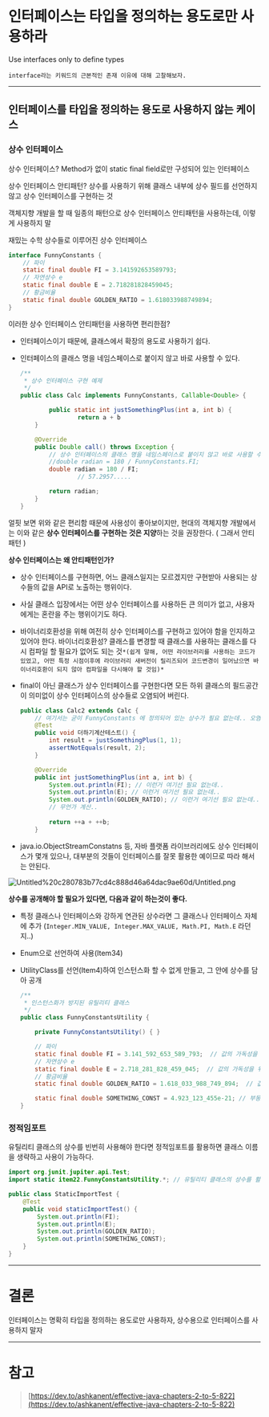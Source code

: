 # 인터페이스는 타입을 정의하는 용도로만 사용하라

Use interfaces only to define types

`interface라는 키워드의 근본적인 존재 이유에 대해 고찰해보자.`

---

## 인터페이스를 타입을 정의하는 용도로 사용하지 않는 케이스

### **상수 인터페이스**

상수 인터페이스? Method가 없이 static final field로만 구성되어 있는 인터페이스

상수 인터페이스 안티패턴? 상수를 사용하기 위해 클래스 내부에 상수 필드를 선언하지 않고 상수 인터페이스를 구현하는 것

객체지향 개발을 할 때 일종의 패턴으로 상수 인터페이스 안티패턴을 사용하는데, 이렇게 사용하지 말  

재밌는 수학 상수들로 이루어진 상수 인터페이스

```java
interface FunnyConstants {
    // 파이
    static final double FI = 3.141592653589793;
    // 자연상수 e
    static final double E = 2.718281828459045;
    // 황금비율
    static final double GOLDEN_RATIO = 1.618033988749894;
}
```

이러한 상수 인터페이스 안티패턴을 사용하면 편리한점?

- 인터페이스이기 때문에, 클래스에서 확장의 용도로 사용하기 쉽다.
- 인터페이스의 클래스 명을 네임스페이스로 붙이지 않고 바로 사용할 수 있다.

    ```java
    /**
     * 상수 인터페이스 구현 예제
     */
    public class Calc implements FunnyConstants, Callable<Double> {

    		public static int justSomethingPlus(int a, int b) {
    				return a + b
        }

        @Override
        public Double call() throws Exception {
            // 상수 인터페이스의 클래스 명을 네임스페이스로 붙이지 않고 바로 사용할 수 있다. (인터페이스 구현에 대한 이해가 있다면 당연한 얘기인듯?)
            //double radian = 180 / FunnyConstants.FI;
            double radian = 180 / FI;
    				// 57.2957.....

            return radian;
        }
    }
    ```

얼핏 보면 위와 같은 편리함 때문에 사용성이 좋아보이지만, 현대의 객체지향 개발에서는 이와 같은 **상수 인터페이스를 구현하는 것은 지양**하는 것을 권장한다. ( 그래서 안티패턴 )

**상수 인터페이스는 왜 안티패턴인가?**

- 상수 인터페이스를 구현하면, 어느 클래스일지는 모르겠지만 구현받아 사용되는 상수들의 값을 API로 노출하는 행위이다.
- 사실 클래스 입장에서는 어떤 상수 인터페이스를 사용하든 큰 의미가 없고, 사용자에게는 혼란을 주는 행위이기도 하다.
- 바이너리호환성을 위해 여전히 상수 인터페이스를 구현하고 있어야 함을 인지하고 있어야 한다.
바이너리호환성? 클래스를 변경할 때 클래스를 사용하는 클래스를 다시 컴파일 할 필요가 없어도 되는 것`*(쉽게 말해, 어떤 라이브러리를 사용하는 코드가 있었고, 어떤 특정 시점이후에 라이브러리 새버전이 릴리즈되어 코드변경이 일어났으면 바이너리호환이 되지 않아 컴파일을 다시해야 할 것임)*`
- final이 아닌 클래스가 상수 인터페이스를 구현한다면 모든 하위 클래스의 필드공간이 의미없이 상수 인터페이스의 상수들로 오염되어 버린다.

    ```java
    public class Calc2 extends Calc {
        // 여기서는 굳이 FunnyConstants 에 정의되어 있는 상수가 필요 없는데.. 오염되버림
        @Test
        public void 더하기계산테스트() {
            int result = justSomethingPlus(1, 1);
            assertNotEquals(result, 2);
        }

        @Override
        public int justSomethingPlus(int a, int b) {
            System.out.println(FI); // 이런거 여기선 필요 없는데..
            System.out.println(E); // 이런거 여기선 필요 없는데..
            System.out.println(GOLDEN_RATIO); // 이런거 여기선 필요 없는데..
            // 무언가 계산..
            
            return ++a + ++b;
        }
    ```

- java.io.ObjectStreamConstatns 등, 자바 플랫폼 라이브러리에도 상수 인터페이스가 몇개 있으나, 대부분의 것들이 인터페이스를 잘못 활용한 예이므로 따라 해서는 안된다.

![Untitled%20c280783b77cd4c888d46a64dac9ae60d/Untitled.png](Untitled%20c280783b77cd4c888d46a64dac9ae60d/Untitled.png)

**상수를 공개해야 할 필요가 있다면, 다음과 같이 하는것이 좋다.**

- 특정 클래스나 인터페이스와 강하게 연관된 상수라면 그 클래스나 인터페이스 자체에 추가
(`Integer.MIN_VALUE, Integer.MAX_VALUE, Math.PI, Math.E` 라던지..)
- Enum으로 선언하여 사용(Item34)
- UtilityClass를 선언(Item4)하여 인스턴스화 할 수 없게 만들고, 그 안에 상수를 담아 공개

    ```java
    /**
     * 인스턴스화가 방지된 유틸리티 클래스
     */
    public class FunnyConstantsUtility {

        private FunnyConstantsUtility() { }

        // 파이
        static final double FI = 3.141_592_653_589_793;  // 값의 가독성을 위해 _를 활용 (java 7 이상)
        // 자연상수 e
        static final double E = 2.718_281_828_459_045;  // 값의 가독성을 위해 _를 활용 (java 7 이상)
        // 황금비율
        static final double GOLDEN_RATIO = 1.618_033_988_749_894;  // 값의 가독성을 위해 _를 활용 (java 7 이상)

        static final double SOMETHING_CONST = 4.923_123_455e-21; // 부동소수점도 사용 가능
    }
    ```

### 정적임포트

유틸리티 클래스의 상수를 빈번히 사용해야 한다면 정적임포트를 활용하면 클래스 이름을 생략하고 사용이 가능하다. 

```java
import org.junit.jupiter.api.Test;
import static item22.FunnyConstantsUtility.*; // 유틸리티 클래스의 상수를 활용하기 위한 정적임포트

public class StaticImportTest {
    @Test
    public void staticImportTest() {
        System.out.println(FI);
        System.out.println(E);
        System.out.println(GOLDEN_RATIO);
        System.out.println(SOMETHING_CONST);
    }
}
```
---
# 결론

인터페이스는 명확히 타입을 정의하는 용도로만 사용하자, 상수용으로 인터페이스를 사용하지 말자

---

# 참고

> [https://dev.to/ashkanent/effective-java-chapters-2-to-5-822](https://dev.to/ashkanent/effective-java-chapters-2-to-5-822)